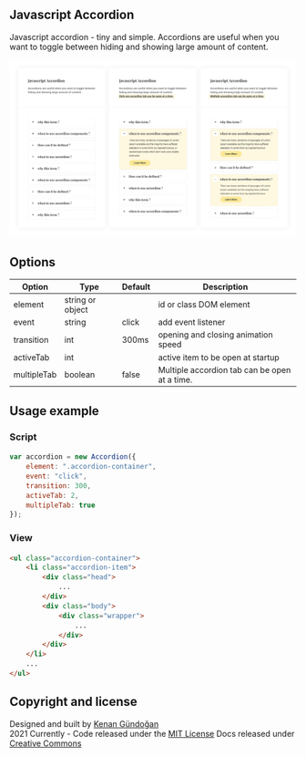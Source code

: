 ## Javascript Accordion
Javascript accordion - tiny and simple.
Accordions are useful when you want to toggle between hiding and showing large amount of content.

![Javascript Accordion](https://raw.githubusercontent.com/kenangundogan/javascript-accodion/main/asset/javascript-accordion-cover.png)

## Options
Option | Type | Default | Description
------ | ---- | ------- | -----------
element | string or object |  | id or class DOM element
event | string | click | add event listener
transition | int | 300ms | opening and closing animation speed
activeTab | int |  | active item to be open at startup
multipleTab | boolean | false | Multiple accordion tab can be open at a time.

## Usage example
### Script
```javascript
var accordion = new Accordion({
    element: ".accordion-container",
    event: "click",
    transition: 300,
    activeTab: 2,
    multipleTab: true
});
```

### View
```html
<ul class="accordion-container">
    <li class="accordion-item">
        <div class="head">
            ...
        </div>
        <div class="body">
            <div class="wrapper">
                ...
            </div>
        </div>
    </li>
    ...
</ul>
```

## Copyright and license
Designed and built by [Kenan Gündoğan](https://www.linkedin.com/in/kenangundogan/)
<br>
2021 Currently - Code released under the [MIT License](https://github.com/kenangundogan/javascript-accodion/blob/master/LICENSE)
Docs released under [Creative Commons](https://creativecommons.org/licenses/by/3.0/)
